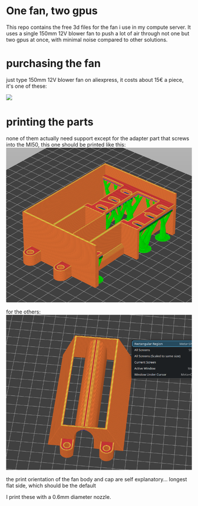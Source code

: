 # One fan, two gpus

This repo contains the free 3d files for the fan i use in my compute server. It uses a single 150mm 12V blower fan to push a lot of air through not one but two gpus at once, with minimal noise compared to other solutions.

# purchasing the fan
just type 150mm 12V blower fan on aliexpress, it costs about 15€ a piece, it's one of these:

![](https://external-content.duckduckgo.com/iu/?u=https%3A%2F%2Fae01.alicdn.com%2Fkf%2FS1688dceceb1847bb93586dffd1dcae69M.jpg&f=1&nofb=1&ipt=5b091b7a021556e813d1a4bf8fcdd314597e0d7b4f00bc38f97e1f41478dbb73)

# printing the parts

none of them actually need support except for the adapter part that screws into the MI50, this one should be printed like this:
![](./images/a1.png)

for the others:
![](./images/a2.png)

the print orientation of the fan body and cap are self explanatory... longest flat side, which should be the default

I print these with a 0.6mm diameter nozzle.